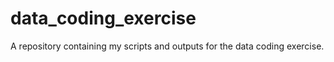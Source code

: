 # data_coding_exercise
A repository containing my scripts and outputs for the data coding exercise.

